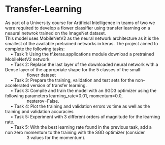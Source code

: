 # Transfer-Learning
As part of a University course for Artificial Intelligence in teams of two we were required to develop a flower classifier using transfer learning on a neaural netwrok trained on the ImageNet dataset. <br/>
This model uses MobileNetV2 as the neural network architecture as it is the smallest of the available pretrained networks in keras. The project aimed to complete the following tasks:<br/>
&ensp;&ensp;  •	Task 1: Using the tf.keras.applications module download a pretrained MobileNetV2
network<br/>
&ensp;&ensp;  •	Task 2: Replace the last layer of the downloaded neural network with a Dense layer of the
appropriate shape for the 5 classes of the small <br/>&ensp;&ensp;&ensp;&ensp;&ensp;&ensp;&ensp;&ensp;&ensp;&ensp;flower dataset<br/>
&ensp;&ensp;  •	Task 3: Prepare the training, validation and test sets for the non-accelerated version of
transfer learning. <br/>
&ensp;&ensp;  •	Task 3: Compile and train the model with an SGD3 optimizer using the following parameters learning_rate=0.01, momentum=0.0, <br/>&ensp;&ensp;&ensp;&ensp;&ensp;&ensp;&ensp;&ensp;&ensp;&ensp;nesterov=False.<br/>
&ensp;&ensp;  •	Task 4: Plot the training and validation errors vs time as well as the training and validation
accuracies<br/>
&ensp;&ensp;  •	Task 5: Experiment with 3 different orders of magnitude for the learning rate.<br/>
&ensp;&ensp;  •	Task 5: With the best learning rate found in the previous task, add a non zero
momentum to the training with the SGD optimizer (consider <br/>&ensp;&ensp;&ensp;&ensp;&ensp;&ensp;&ensp;&ensp;&ensp;&ensp;3 values for the momentum). <br/>
